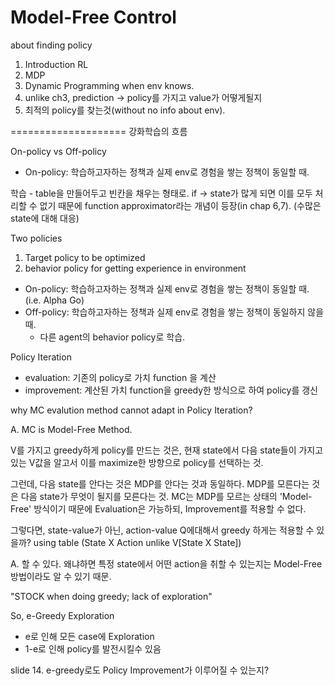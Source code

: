 # Model-Free Control

about finding policy

1. Introduction RL
2. MDP
3. Dynamic Programming when env knows.
4. unlike ch3, prediction -> policy를 가지고 value가 어떻게될지
5. 최적의 policy를 찾는것(without no info about env).

==================== 강화학습의 흐름

On-policy vs Off-policy

* On-policy: 학습하고자하는 정책과 실제 env로 경험을 쌓는 정책이 동일할 때.

학습 - table을 만들어두고 빈칸을 채우는 형태로.
if -> state가 많게 되면 이를 모두 처리할 수 없기 때문에 function approximator라는 개념이 등장(in chap 6,7).
(수많은 state에 대해 대응)

Two policies
1. Target policy to be optimized
2. behavior policy for getting experience in environment

* On-policy: 학습하고자하는 정책과 실제 env로 경험을 쌓는 정책이 동일할 때. (i.e. Alpha Go)
* Off-policy: 학습하고자하는 정책과 실제 env로 경험을 쌓는 정책이 동일하지 않을때.
    - 다른 agent의 behavior policy로 학습.

Policy Iteration
* evaluation: 기존의 policy로 가치 function 을 계산
* improvement: 계산된 가치 function을 greedy한 방식으로 하여 policy를 갱신

why MC evalution method cannot adapt in Policy Iteration?

A. MC is Model-Free Method.

V를 가지고 greedy하게 policy를 만드는 것은, 현재 state에서 다음 state들이 가지고 있는 V값을 알고서 이를 maximize한 방향으로 policy를 선택하는 것.

그런데, 다음 state를 안다는 것은 MDP를 안다는 것과 동일하다. MDP를 모른다는 것은 다음 state가 무엇이 될지를 모른다는 것. MC는 MDP를 모르는 상태의 'Model-Free' 방식이기 때문에 Evaluation은 가능하되, Improvement를 적용할 수 없다.

그렇다면, state-value가 아닌, action-value Q에대해서 greedy 하게는 적용할 수 있을까?
using table (State X Action unlike V[State X State])

A. 할 수 있다. 왜냐하면 특정 state에서 어떤 action을 취할 수 있는지는 Model-Free 방법이라도 알 수 있기 때문.

"STOCK when doing greedy; lack of exploration"

So, e-Greedy Exploration
* e로 인해 모든 case에 Exploration
* 1-e로 인해 policy를 발전시킬수 있음

slide 14.
e-greedy로도 Policy Improvement가 이루어질 수 있는지?


